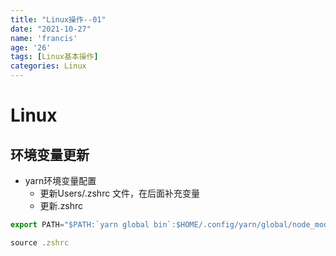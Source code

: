 ```yaml
---
title: "Linux操作--01"
date: "2021-10-27"
name: 'francis'
age: '26'
tags: [Linux基本操作]
categories: Linux
---
```


# Linux

## 环境变量更新

- yarn环境变量配置
  - 更新Users/.zshrc 文件，在后面补充变量
  - 更新.zshrc

```js
export PATH="$PATH:`yarn global bin`:$HOME/.config/yarn/global/node_modules/.bin"

source .zshrc
```
